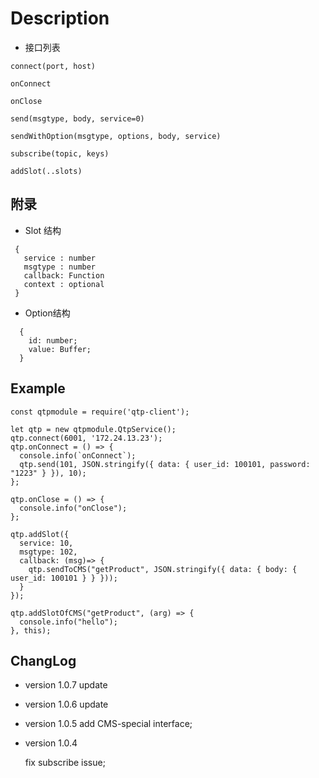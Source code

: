 # Description

- 接口列表

```
connect(port, host)

onConnect

onClose

send(msgtype, body, service=0)

sendWithOption(msgtype, options, body, service)

subscribe(topic, keys)

addSlot(..slots)

```

## 附录

- Slot 结构

```
 {
   service : number
   msgtype : number
   callback: Function
   context : optional
 }
```

- Option结构
```
  {
    id: number;
    value: Buffer;
  }
```

## Example
```
const qtpmodule = require('qtp-client');

let qtp = new qtpmodule.QtpService();
qtp.connect(6001, '172.24.13.23');
qtp.onConnect = () => {
  console.info(`onConnect`);
  qtp.send(101, JSON.stringify({ data: { user_id: 100101, password: "1223" } }), 10);
};

qtp.onClose = () => {
  console.info("onClose");
};

qtp.addSlot({
  service: 10,
  msgtype: 102,
  callback: (msg)=> {
    qtp.sendToCMS("getProduct", JSON.stringify({ data: { body: { user_id: 100101 } } }));
  }
});

qtp.addSlotOfCMS("getProduct", (arg) => {
  console.info("hello");
}, this);
```

## ChangLog
- version 1.0.7
  update
- version 1.0.6
  update

- version 1.0.5
  add CMS-special interface;


- version 1.0.4

  fix subscribe issue;